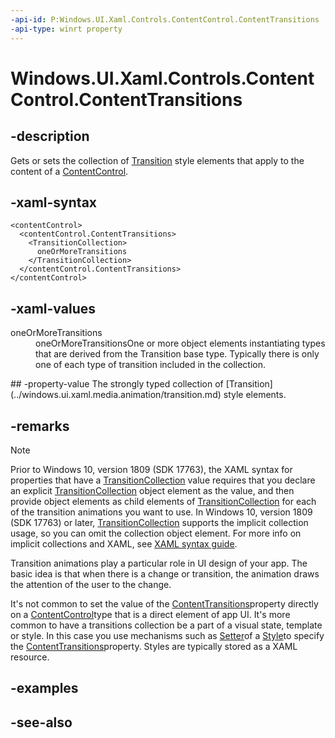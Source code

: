 ```yaml
---
-api-id: P:Windows.UI.Xaml.Controls.ContentControl.ContentTransitions
-api-type: winrt property
---
```


<!-- Property syntax
public Windows.UI.Xaml.Media.Animation.TransitionCollection ContentTransitions { get;  set; }
-->

# Windows.UI.Xaml.Controls.ContentControl.ContentTransitions

## -description
Gets or sets the collection of [Transition](../windows.ui.xaml.media.animation/transition.md) style elements that apply to the content of a [ContentControl](contentcontrol.md).

## -xaml-syntax
```xaml
<contentControl>
  <contentControl.ContentTransitions>
    <TransitionCollection>
      oneOrMoreTransitions
    </TransitionCollection>
  </contentControl.ContentTransitions>
</contentControl>
```


## -xaml-values
<dl><dt>oneOrMoreTransitions</dt><dd>oneOrMoreTransitionsOne or more object elements instantiating types that are derived from the Transition base type. Typically there is only one of each type of transition included in the collection.</dd>
</dl>
## -property-value
The strongly typed collection of [Transition](../windows.ui.xaml.media.animation/transition.md) style elements.

## -remarks

> [!NOTE]
> Prior to Windows 10, version 1809 (SDK 17763), the XAML syntax for properties that have a [TransitionCollection](../windows.ui.xaml.media.animation/transitioncollection.md) value requires that you declare an explicit [TransitionCollection](../windows.ui.xaml.media.animation/transitioncollection.md) object element as the value, and then provide object elements as child elements of [TransitionCollection](../windows.ui.xaml.media.animation/transitioncollection.md) for each of the transition animations you want to use. In Windows 10, version 1809 (SDK 17763) or later, [TransitionCollection](../windows.ui.xaml.media.animation/transitioncollection.md) supports the implicit collection usage, so you can omit the collection object element. For more info on implicit collections and XAML, see [XAML syntax guide](/windows/uwp/xaml-platform/xaml-syntax-guide).

Transition animations play a particular role in UI design of your app. The basic idea is that when there is a change or transition, the animation draws the attention of the user to the change.
<!-- For more info, see  Transition animations and theme animations.-->
It's not common to set the value of the [ContentTransitions](contentcontrol_contenttransitions.md)property directly on a [ContentControl](contentcontrol.md)type that is a direct element of app UI. It's more common to have a transitions collection be a part of a visual state, template or style. In this case you use mechanisms such as [Setter](../windows.ui.xaml/setter.md)of a [Style](../windows.ui.xaml/style.md)to specify the [ContentTransitions](contentcontrol_contenttransitions.md)property. Styles are typically stored as a XAML resource.



## -examples

## -see-also

